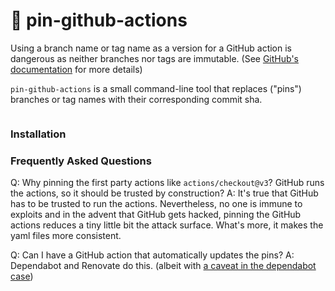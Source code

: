 # 📌 pin-github-actions

Using a branch name or tag name as a version for a GitHub action is dangerous as neither branches nor tags are immutable. (See [GitHub's documentation](https://docs.github.com/en/actions/security-guides/security-hardening-for-github-actions#using-third-party-actions) for more details) 

`pin-github-actions` is a small command-line tool that replaces ("pins") branches or tag names with their corresponding commit sha.

```diff

```


### Installation


### Frequently Asked Questions

Q: Why pinning the first party actions like `actions/checkout@v3`? GitHub runs the actions, so it should be trusted by construction?
A: It's true that GitHub has to be trusted to run the actions. Nevertheless, no one is immune to exploits and in the advent that GitHub gets hacked, pinning the GitHub actions reduces a tiny little bit the attack surface. What's more, it makes the yaml files more consistent.

Q: Can I have a GitHub action that automatically updates the pins? 
A: Dependabot and Renovate do this. (albeit with [a caveat in the dependabot case](https://github.com/dependabot/dependabot-core/issues/4691))

